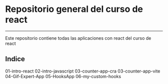 # Repositorio general del curso de react

---

Este repositorio contiene todas las aplicaciones con react del curso de react

## Indice

01-intro-react
02-intro-javascript
03-counter-app-cra
03-counter-app-vite
04-Gif-Expert-App
05-HooksApp
06-my-custom-hooks
